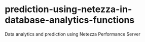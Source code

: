 # prediction-using-netezza-in-database-analytics-functions
Data analytics and prediction using Netezza Performance Server
